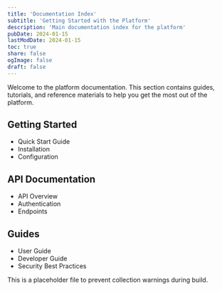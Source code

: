 ```yaml
---
title: 'Documentation Index'
subtitle: 'Getting Started with the Platform'
description: 'Main documentation index for the platform'
pubDate: 2024-01-15
lastModDate: 2024-01-15
toc: true
share: false
ogImage: false
draft: false
---
```


Welcome to the platform documentation. This section contains guides, tutorials, 
and reference materials to help you get the most out of the platform.

## Getting Started

- Quick Start Guide
- Installation
- Configuration

## API Documentation

- API Overview
- Authentication
- Endpoints

## Guides

- User Guide
- Developer Guide
- Security Best Practices

This is a placeholder file to prevent collection warnings during build.